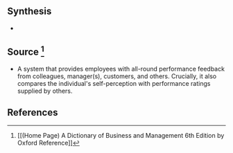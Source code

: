 ## Synthesis
- 
## Source [^1]
- A system that provides employees with all-round performance feedback from colleagues, manager(s), customers, and others. Crucially, it also compares the individual's self-perception with performance ratings supplied by others.
## References

[^1]: [[(Home Page) A Dictionary of Business and Management 6th Edition by Oxford Reference]]